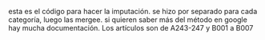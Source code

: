 esta es el código para hacer la imputación. se hizo por separado para cada categoría, luego las mergee. si quieren saber más del método en google hay mucha documentación. Los artículos son de A243-247 y B001 a B007
